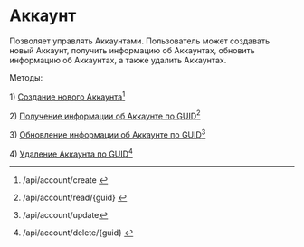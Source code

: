 # Аккаунт

Позволяет управлять Аккаунтами. Пользователь может создавать новый Аккаунт, получить информацию об Аккаунтах, обновить информацию об Аккаунтах, а также удалить Аккаунтах.

Методы:

1\) [Создание нового Аккаунта](#user-content-fn-1)[^1]

2\) [Получение информации об Аккаунте по GUID](#user-content-fn-2)[^2]

3\) [Обновление информации об Аккаунте по GUID](#user-content-fn-3)[^3]

4\) [Удаление Аккаунта по GUID](#user-content-fn-4)[^4]

[^1]: /api/account/create&#x20;

[^2]: /api/account/read/{guid}&#x20;

[^3]: /api/account/update

[^4]: /api/account/delete/{guid}&#x20;
